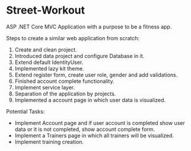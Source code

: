# Street-Workout

ASP .NET Core MVC Application with a purpose to be a fitness app.

Steps to create a similar web application from scratch:

1. Create and clean project.
2. Introduced data project and configure Database in it.
3. Extend default IdentityUser.
4. Implemented lazy kit theme.
5. Extend register form, create user role, gender and add validations.
6. Finished account complete functionality.
7. Implement service layer.
8. Separation of the application by projects.
9. Implemented a account page in which user data is visualized.

Potential Tasks:
- Implement Account page and if user account is completed show user data or it is not completed, show account complete form.
- Implement a Trainers page in which all trainers will be visualized.
- Implement training creation.